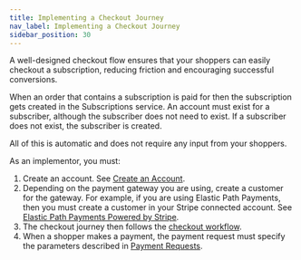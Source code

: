 ```yaml
---
title: Implementing a Checkout Journey 
nav_label: Implementing a Checkout Journey
sidebar_position: 30
---
```


A well-designed checkout flow ensures that your shoppers can easily checkout a subscription, reducing friction and encouraging successful conversions. 

When an order that contains a subscription is paid for then the subscription gets created in the Subscriptions service. An account must exist for a subscriber, although the subscriber does not need to exist. If a subscriber does not exist, the subscriber is created.

All of this is automatic and does not require any input from your shoppers.

As an implementor, you must:

1. Create an account. See [Create an Account](/docs/api/accounts/post-v-2-accounts).
2. Depending on the payment gateway you are using, create a customer for the gateway. For example, if you are using Elastic Path Payments, then you must create a customer in your Stripe connected account. See [Elastic Path Payments Powered by Stripe](/docs/payments).
1. The checkout journey then follows the [checkout workflow](/docs/api/carts/checkout). 
1. When a shopper makes a payment, the payment request must specify the parameters described in [Payment Requests](/docs/api/subscriptions/invoices#payment-requests).